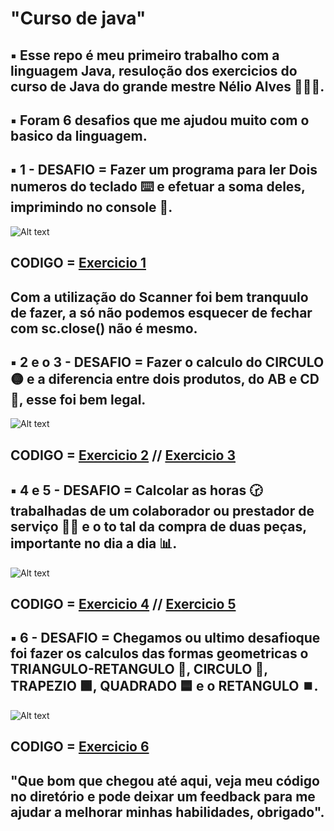 # "Curso de java"
## ▪ Esse repo é meu primeiro trabalho com a linguagem Java, resuloção dos exercicios do curso de Java do grande mestre Nélio Alves 👨🏽‍🏫.

## ▪ Foram 6 desafios que me ajudou muito com o basico da linguagem.

## ▪ 1 - DESAFIO = Fazer um programa para ler Dois numeros do teclado ⌨️ e efetuar a soma deles, imprimindo no console 🔳.

![Alt text](/src/assets/exercicio_1.jpeg?raw=true "Imagem do Primeiro Exercicio")

## CODIGO = [Exercicio 1](https://github.com/evdevjunior/curso_nelio_alves_java/blob/main/src/SomaNumeros.java)

## Com a utilização do Scanner foi bem tranquulo de fazer, a só não podemos esquecer de fechar com sc.close() não é mesmo.

## ▪ 2 e o 3 - DESAFIO = Fazer o calculo do CIRCULO 🟡 e a diferencia entre dois produtos, do AB e CD 🛒, esse foi bem legal.

![Alt text](/src/assets/exercicio_2,3.jpeg?raw=true "Imagem do segundo e treceiro Exercicio")

## CODIGO = [Exercicio 2](https://github.com/evdevjunior/curso_nelio_alves_java/blob/main/src/CalculoArea.java)  // [Exercicio 3](https://github.com/evdevjunior/curso_nelio_alves_java/blob/main/src/DiferencaProduto.java)

## ▪ 4 e 5 - DESAFIO = Calcolar as horas 🕝 trabalhadas de um colaborador ou prestador de serviço 👷🏽 e o to tal da compra de duas peças, importante no dia a dia 📊.

![Alt text](/src/assets/exercicio_4,5.jpeg?raw=true "Imagem do quarto e quinto Exercicio")

## CODIGO = [Exercicio 4](https://github.com/evdevjunior/curso_nelio_alves_java/blob/main/src/SalarioFuncionario.java)  // [Exercicio 5](https://github.com/evdevjunior/curso_nelio_alves_java/blob/main/src/ValorDasPecas.java)

## ▪ 6 - DESAFIO = Chegamos ou ultimo desafioque foi fazer os calculos das formas geometricas o TRIANGULO-RETANGULO 📐, CIRCULO 🔵, TRAPEZIO 🟩, QUADRADO 🟦 e o RETANGULO ⏹️.


![Alt text](/src/assets/exercicio_6.jpeg?raw=true "Imagem do sexto Exercicio")

## CODIGO = [Exercicio 6](https://github.com/evdevjunior/curso_nelio_alves_java/blob/main/src/CalculoDasFormsGeometricas.java)

## "Que bom que chegou até aqui, veja meu código no diretório e pode deixar um feedback para me ajudar a melhorar minhas habilidades, obrigado".
